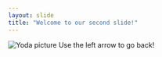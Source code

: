 ```yaml
---
layout: slide
title: "Welcome to our second slide!"
---
```

![Yoda picture](https://static.wikia.nocookie.net/starwars/images/d/d6/Yoda_SWSB.png)
Use the left arrow to go back!
